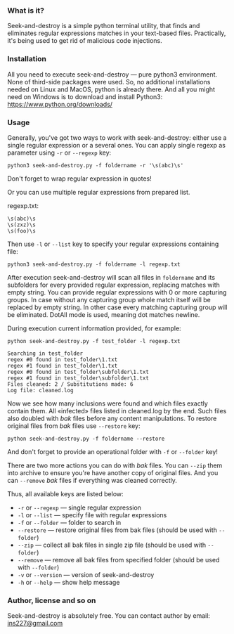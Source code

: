 ### What is it?

Seek-and-destroy is a simple python terminal utility, that finds and eliminates regular expressions matсhes in your text-based files. Practically, it's being used to get rid of malicious code injections.

### Installation

All you need to execute seek-and-destroy — pure python3 environment. None of third-side packages were used. So, no additional installations needed on Linux and MacOS, python is already there. And all you might need on Windows is to download and install Python3: https://www.python.org/downloads/

### Usage

Generally, you've got two ways to work with seek-and-destroy: either use a single regular expression or a several ones.
You can apply single regexp as parameter using `-r` or `--regexp` key:
    
    python3 seek-and-destroy.py -f foldername -r '\s(abc)\s'

Don't forget to wrap regular expression in quotes!


Or you can use multiple regular expressions from prepared list.

regexp.txt:

    \s(abc)\s
    \s(zxz)\s 
    \s(foo)\s 

Then use `-l` or `--list` key to specify your regular expressions containing file:

    python3 seek-and-destroy.py -f foldername -l regexp.txt

After execution seek-and-destroy will scan all files in `foldername` and its subfolders for every provided regular expression, replacing matches with empty string.
You can provide regular expressions with 0 or more capturing groups. In case without any capturing group whole match itself will be replaced by empty string. In other case every matching capturing group will be eliminated. DotAll mode is used, meaning dot matches newline. 

During execution current information provided, for example:

    python seek-and-destroy.py -f test_folder -l regexp.txt

    Searching in test_folder
    regex #0 found in test_folder\1.txt
    regex #1 found in test_folder\1.txt
    regex #0 found in test_folder\subfolder\1.txt
    regex #1 found in test_folder\subfolder\1.txt
    Files cleaned: 2 / Substitutions made: 6
    Log file: cleaned.log

Now we see how many inclusions were found and which files exactly contain them. All «infected» files listed in cleaned.log by the end. Such files also doubled with _bak_ files before any content manipulations. To restore original files from _bak_ files use `--restore` key:

    python seek-and-destroy.py -f foldername --restore

And don't forget to provide an operational folder with `-f` or `--folder` key!

There are two more actions you can do with _bak_ files. You can `--zip` them into archive to ensure you're have another copy of original files. And you can `--remove` _bak_ files if everything was cleaned correctly.

Thus, all available keys are listed below:

* `-r` or `--regexp` — single regular expression
* `-l` or `--list` — specify file with regular expressions
* `-f` or `--folder` — folder to search in
* `--restore` —  restore original files from bak files (should be used with `--folder`)
* `--zip` — collect all bak files in single zip file (should be used with `--folder`)
* `--remove` — remove all bak files from specified folder (should be used with `--folder`)
* `-v` or `--version` — version of seek-and-destroy
* `-h` or `--help` — show help message

### Author, license and so on

Seek-and-destroy is absolutely free. You can contact author by email: ins227@gmail.com